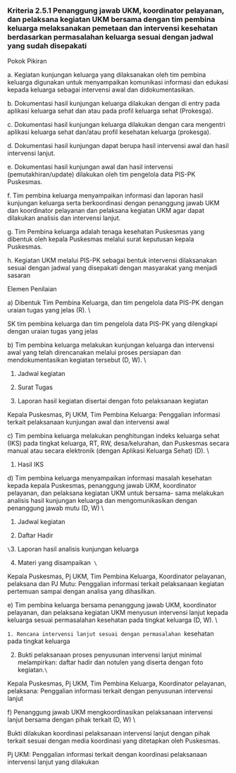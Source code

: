 

### Kriteria 2.5.1 Penanggung jawab UKM, koordinator pelayanan, dan pelaksana kegiatan UKM bersama dengan tim pembina keluarga melaksanakan pemetaan dan intervensi kesehatan berdasarkan permasalahan keluarga sesuai dengan jadwal yang sudah disepakati 



Pokok Pikiran 

a. Kegiatan kunjungan keluarga yang dilaksanakan oleh tim pembina keluarga digunakan untuk  menyampaikan komunikasi informasi dan edukasi kepada keluarga sebagai intervensi awal dan didokumentasikan. 

b. Dokumentasi hasil kunjungan keluarga dilakukan dengan di entry pada aplikasi keluarga sehat dan atau pada profil keluarga sehat (Prokesga). 

c. Dokumentasi hasil kunjungan keluarga dilakukan dengan cara mengentri aplikasi keluarga sehat dan/atau profil kesehatan keluarga (prokesga). 

d. Dokumentasi hasil kunjungan dapat berupa hasil intervensi awal dan hasil intervensi lanjut. 

e. Dokumentasi  hasil  kunjungan  awal   dan   hasil intervensi (pemutakhiran/update) dilakukan oleh tim pengelola data PIS-PK Puskesmas. 

f. Tim pembina keluarga menyampaikan informasi dan laporan hasil kunjungan keluarga serta berkoordinasi dengan penanggung jawab UKM dan koordinator pelayanan dan pelaksana kegiatan UKM agar dapat dilakukan analisis dan intervensi lanjut. 

g. Tim Pembina keluarga adalah tenaga kesehatan Puskesmas yang dibentuk oleh kepala Puskesmas melalui surat keputusan kepala Puskesmas. 

h. Kegiatan UKM melalui PIS-PK sebagai bentuk intervensi dilaksanakan sesuai dengan jadwal yang disepakati dengan masyarakat yang menjadi sasaran 

Elemen Penilaian 




 a) Dibentuk Tim Pembina Keluarga, dan tim pengelola data PIS-PK dengan uraian tugas yang jelas (R).  \




SK tim pembina keluarga dan tim pengelola data PIS-PK yang dilengkapi dengan uraian tugas yang jelas 




 b) Tim pembina keluarga melakukan kunjungan keluarga dan intervensi awal yang telah direncanakan melalui proses persiapan dan mendokumentasikan kegiatan tersebut (D, W). \


1. Jadwal kegiatan 



2. Surat Tugas 

3. Laporan hasil kegiatan disertai dengan foto pelaksanaan kegiatan
 
Kepala Puskesmas, Pj UKM, Tim Pembina Keluarga:  Penggalian informasi terkait pelaksanaan kunjungan awal dan intervensi awal 




 c) Tim pembina keluarga melakukan penghitungan indeks keluarga sehat (IKS) pada tingkat keluarga, RT, RW, desa/kelurahan, dan Puskesmas secara manual atau secara elektronik (dengan Aplikasi Keluarga Sehat) (D).  \




1. Hasil IKS 




 d) Tim pembina keluarga menyampaikan informasi masalah kesehatan kepada kepala Puskesmas, penanggung jawab UKM, koordinator pelayanan, dan pelaksana kegiatan UKM untuk bersama- sama melakukan analisis hasil kunjungan keluarga dan mengomunikasikan dengan penanggung jawab mutu (D, W) \


1. Jadwal kegiatan 



2. Daftar Hadir 



` \
`3. Laporan hasil analisis kunjungan keluarga 

4. Materi yang disampaikan`  \
`



Kepala Puskesmas, Pj UKM, Tim Pembina Keluarga, Koordinator pelayanan, pelaksana dan PJ Mutu: 
Penggalian informasi terkait pelaksanaan kegiatan pertemuan sampai dengan analisa yang dihasilkan. 




 e) Tim pembina keluarga bersama penanggung jawab UKM, koordinator pelayanan, dan pelaksana kegiatan UKM menyusun intervensi lanjut kepada keluarga sesuai permasalahan kesehatan pada tingkat keluarga (D, W). \


`1. Rencana intervensi lanjut sesuai dengan permasalahan `kesehatan pada tingkat keluarga 

2. Bukti pelaksanaan proses penyusunan intervensi lanjut minimal melampirkan: daftar hadir dan notulen yang diserta dengan foto kegiatan.` \
`



Kepala Puskesmas, Pj UKM, Tim Pembina Keluarga, Koordinator pelayanan, pelaksana: Penggalian informasi terkait dengan penyusunan intervensi lanjut 




 f) Penanggung jawab UKM mengkoordinasikan pelaksanaan intervensi lanjut bersama dengan pihak terkait (D, W)  \




Bukti dilakukan koordinasi pelaksanaan intervensi lanjut dengan pihak terkait sesuai dengan media koordinasi yang ditetapkan oleh Puskesmas. 
 
Pj UKM: Penggalian informasi terkait dengan koordinasi pelaksanaan intervensi lanjut yang dilakukan 
 



